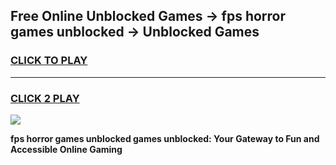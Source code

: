 
## Free Online Unblocked Games → fps horror games unblocked → Unblocked Games
<h3>
<a href="https://premium.freeplayer.one?title=fps_horror_games_unblocked&ref=21F">CLICK TO PLAY</a></h3>
<hr>

<h3>
<a href="https://premium.freeplayer.one?title=fps_horror_games_unblocked&ref=21F">CLICK 2 PLAY</a>
  
</h3>

<a href="https://premium.freeplayer.one?title=fps_horror_games_unblocked&ref=21F/"><img src="https://clearcache.store/games.png"></a>


**fps horror games unblocked games unblocked: Your Gateway to Fun and Accessible Online Gaming**
